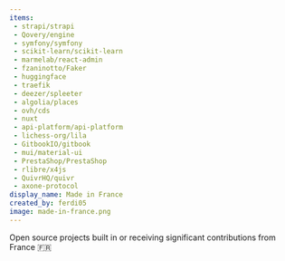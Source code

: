 ```yaml
---
items:
 - strapi/strapi
 - Qovery/engine
 - symfony/symfony
 - scikit-learn/scikit-learn
 - marmelab/react-admin
 - fzaninotto/Faker
 - huggingface
 - traefik
 - deezer/spleeter
 - algolia/places
 - ovh/cds
 - nuxt
 - api-platform/api-platform
 - lichess-org/lila
 - GitbookIO/gitbook
 - mui/material-ui
 - PrestaShop/PrestaShop
 - rlibre/x4js
 - QuivrHQ/quivr
 - axone-protocol
display_name: Made in France
created_by: ferdi05
image: made-in-france.png
---
```

Open source projects built in or receiving significant contributions from France :fr:
